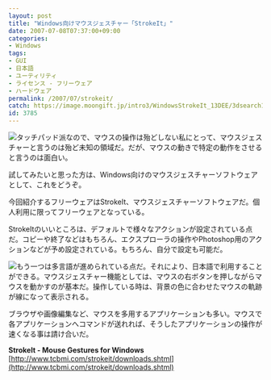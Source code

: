 ```yaml
---
layout: post
title: "Windows向けマウスジェスチャー「StrokeIt」"
date: 2007-07-08T07:37:00+09:00
categories:
- Windows
tags: 
- GUI
- 日本語
- ユーティリティ
- ライセンス - フリーウェア
- ハードウェア
permalink: /2007/07/strokeit/
catch: https://image.moongift.jp/intro3/WindowsStrokeIt_13DEE/3dsearch10_thumb.png
id: 3785
---
```

[![](https://image.moongift.jp/intro3/WindowsStrokeIt_13DEE/3dsearch17_thumb.png)](https://image.moongift.jp/intro3/WindowsStrokeIt_13DEE/3dsearch172.png)タッチパッド派なので、マウスの操作は殆どしない私にとって、マウスジェスチャーと言うのは殆ど未知の領域だ。だが、マウスの動きで特定の動作をさせると言うのは面白い。   
  
試してみたいと思った方は、Windows向けのマウスジェスチャーソフトウェアとして、これをどうぞ。   
  
今回紹介するフリーウェアはStrokeIt、マウスジェスチャーソフトウェアだ。個人利用に限ってフリーウェアとなっている。   
  
<!--more-->  
  
StrokeItのいいところは、デフォルトで様々なアクションが設定されている点だ。コピーや終了などはもちろん、エクスプローラの操作やPhotoshop用のアクションなどが予め設定されている。もちろん、自分で設定も可能だ。   
  
[![](https://image.moongift.jp/intro3/WindowsStrokeIt_13DEE/3dsearch10_thumb.png)](https://image.moongift.jp/intro3/WindowsStrokeIt_13DEE/3dsearch102.png)もう一つは多言語が進められている点だ。それにより、日本語で利用することができる。マウスジェスチャー機能としては、マウスの右ボタンを押しながらマウスを動かすのが基本だ。操作している時は、背景の色に合わせたマウスの軌跡が線になって表示される。   
  
ブラウザや画像編集など、マウスを多用するアプリケーションも多い。マウスで各アプリケーションへコマンドが送れれば、そうしたアプリケーションの操作が速くなる事は請け合いだ。   
  
**StrokeIt - Mouse Gestures for Windows**  
[http://www.tcbmi.com/strokeit/downloads.shtml](http://www.tcbmi.com/strokeit/downloads.shtml)